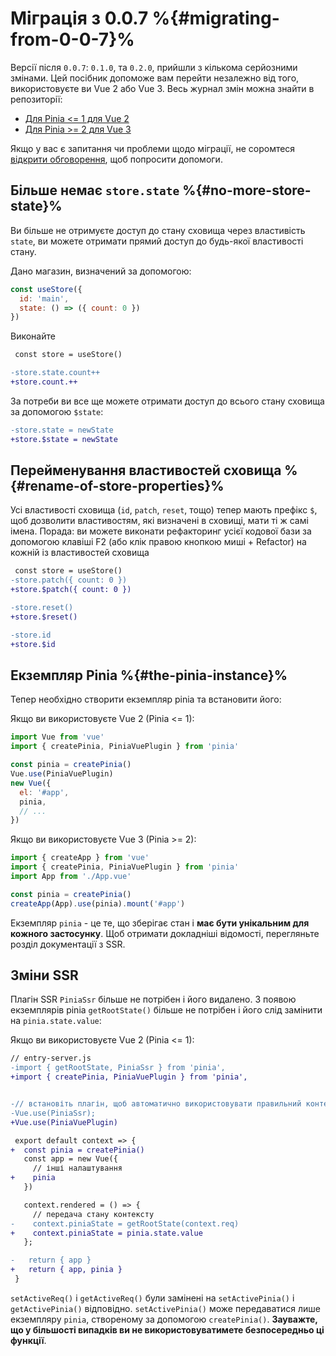 # Міграція з 0.0.7 %{#migrating-from-0-0-7}%

Версії після `0.0.7`: `0.1.0`, та `0.2.0`, прийшли з кількома серйозними змінами. Цей посібник допоможе вам перейти незалежно від того, використовуєте ви Vue 2 або Vue 3. Весь журнал змін можна знайти в репозиторії:

- [Для Pinia <= 1 для Vue 2](https://github.com/vuejs/pinia/blob/v1/CHANGELOG.md)
- [Для Pinia >= 2 для Vue 3](https://github.com/vuejs/pinia/blob/v2/packages/pinia/CHANGELOG.md)

Якщо у вас є запитання чи проблеми щодо міграції, не соромтеся [відкрити обговорення](https://github.com/vuejs/pinia/discussions/categories/q-a), щоб попросити допомоги.

## Більше немає `store.state` %{#no-more-store-state}%

Ви більше не отримуєте доступ до стану сховища через властивість `state`, ви можете отримати прямий доступ до будь-якої властивості стану.

Дано магазин, визначений за допомогою:

```js
const useStore({
  id: 'main',
  state: () => ({ count: 0 })
})
```

Виконайте

```diff
 const store = useStore()

-store.state.count++
+store.count.++
```

За потреби ви все ще можете отримати доступ до всього стану сховища за допомогою `$state`:

```diff
-store.state = newState
+store.$state = newState
```

## Перейменування властивостей сховища %{#rename-of-store-properties}%

Усі властивості сховища (`id`, `patch`, `reset`, тощо) тепер мають префікс `$`, щоб дозволити властивостям, які визначені в сховищі, мати ті ж самі імена. Порада: ви можете виконати рефакторинг усієї кодової бази за допомогою клавіші F2 (або клік правою кнопкою миші + Refactor) на кожній із властивостей сховища

```diff
 const store = useStore()
-store.patch({ count: 0 })
+store.$patch({ count: 0 })

-store.reset()
+store.$reset()

-store.id
+store.$id
```

## Екземпляр Pinia %{#the-pinia-instance}%

Тепер необхідно створити екземпляр pinia та встановити його:

Якщо ви використовуєте Vue 2 (Pinia <= 1):

```js
import Vue from 'vue'
import { createPinia, PiniaVuePlugin } from 'pinia'

const pinia = createPinia()
Vue.use(PiniaVuePlugin)
new Vue({
  el: '#app',
  pinia,
  // ...
})
```

Якщо ви використовуєте Vue 3 (Pinia >= 2):

```js
import { createApp } from 'vue'
import { createPinia, PiniaVuePlugin } from 'pinia'
import App from './App.vue'

const pinia = createPinia()
createApp(App).use(pinia).mount('#app')
```

Екземпляр `pinia` - це те, що зберігає стан і **має бути унікальним для кожного застосунку**. Щоб отримати докладніші відомості, перегляньте розділ документації з SSR.

## Зміни SSR

Плагін SSR `PiniaSsr` більше не потрібен і його видалено.
З появою екземплярів pinia `getRootState()` більше не потрібен і його слід замінити на `pinia.state.value`:

Якщо ви використовуєте Vue 2 (Pinia <= 1):

```diff
// entry-server.js
-import { getRootState, PiniaSsr } from 'pinia',
+import { createPinia, PiniaVuePlugin } from 'pinia',


-// встановіть плагін, щоб автоматично використовувати правильний контекст у налаштуваннях і onServerPrefetch
-Vue.use(PiniaSsr);
+Vue.use(PiniaVuePlugin)

 export default context => {
+  const pinia = createPinia()
   const app = new Vue({
     // інші налаштування
+    pinia
   })

   context.rendered = () => {
     // передача стану контексту
-    context.piniaState = getRootState(context.req)
+    context.piniaState = pinia.state.value
   };

-   return { app }
+   return { app, pinia }
 }
```

`setActiveReq()` і `getActiveReq()` були замінені на `setActivePinia()` і `getActivePinia()` відповідно. `setActivePinia()` може передаватися лише екземпляру `pinia`, створеному за допомогою `createPinia()`. **Зауважте, що у більшості випадків ви не використовуватимете безпосередньо ці функції**.
